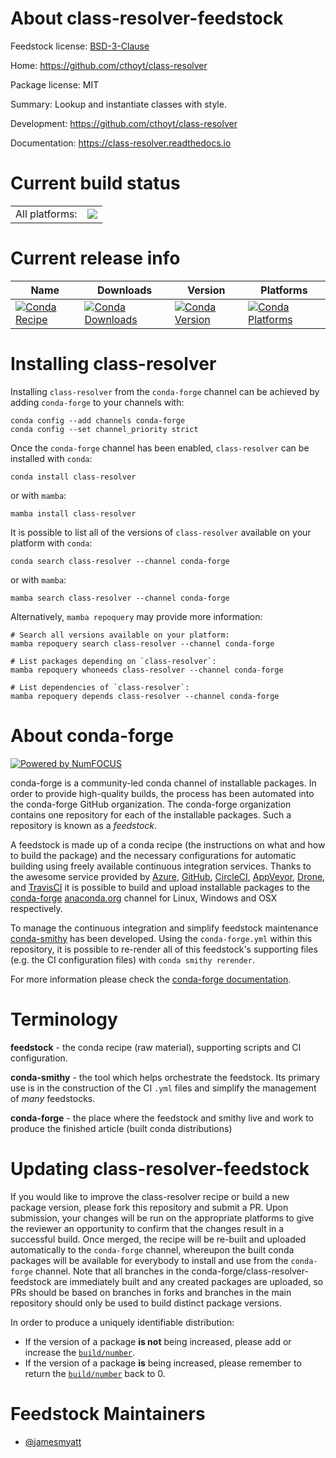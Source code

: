 About class-resolver-feedstock
==============================

Feedstock license: [BSD-3-Clause](https://github.com/conda-forge/class-resolver-feedstock/blob/main/LICENSE.txt)

Home: https://github.com/cthoyt/class-resolver

Package license: MIT

Summary: Lookup and instantiate classes with style.

Development: https://github.com/cthoyt/class-resolver

Documentation: https://class-resolver.readthedocs.io

Current build status
====================


<table><tr><td>All platforms:</td>
    <td>
      <a href="https://dev.azure.com/conda-forge/feedstock-builds/_build/latest?definitionId=25326&branchName=main">
        <img src="https://dev.azure.com/conda-forge/feedstock-builds/_apis/build/status/class-resolver-feedstock?branchName=main">
      </a>
    </td>
  </tr>
</table>

Current release info
====================

| Name | Downloads | Version | Platforms |
| --- | --- | --- | --- |
| [![Conda Recipe](https://img.shields.io/badge/recipe-class--resolver-green.svg)](https://anaconda.org/conda-forge/class-resolver) | [![Conda Downloads](https://img.shields.io/conda/dn/conda-forge/class-resolver.svg)](https://anaconda.org/conda-forge/class-resolver) | [![Conda Version](https://img.shields.io/conda/vn/conda-forge/class-resolver.svg)](https://anaconda.org/conda-forge/class-resolver) | [![Conda Platforms](https://img.shields.io/conda/pn/conda-forge/class-resolver.svg)](https://anaconda.org/conda-forge/class-resolver) |

Installing class-resolver
=========================

Installing `class-resolver` from the `conda-forge` channel can be achieved by adding `conda-forge` to your channels with:

```
conda config --add channels conda-forge
conda config --set channel_priority strict
```

Once the `conda-forge` channel has been enabled, `class-resolver` can be installed with `conda`:

```
conda install class-resolver
```

or with `mamba`:

```
mamba install class-resolver
```

It is possible to list all of the versions of `class-resolver` available on your platform with `conda`:

```
conda search class-resolver --channel conda-forge
```

or with `mamba`:

```
mamba search class-resolver --channel conda-forge
```

Alternatively, `mamba repoquery` may provide more information:

```
# Search all versions available on your platform:
mamba repoquery search class-resolver --channel conda-forge

# List packages depending on `class-resolver`:
mamba repoquery whoneeds class-resolver --channel conda-forge

# List dependencies of `class-resolver`:
mamba repoquery depends class-resolver --channel conda-forge
```


About conda-forge
=================

[![Powered by
NumFOCUS](https://img.shields.io/badge/powered%20by-NumFOCUS-orange.svg?style=flat&colorA=E1523D&colorB=007D8A)](https://numfocus.org)

conda-forge is a community-led conda channel of installable packages.
In order to provide high-quality builds, the process has been automated into the
conda-forge GitHub organization. The conda-forge organization contains one repository
for each of the installable packages. Such a repository is known as a *feedstock*.

A feedstock is made up of a conda recipe (the instructions on what and how to build
the package) and the necessary configurations for automatic building using freely
available continuous integration services. Thanks to the awesome service provided by
[Azure](https://azure.microsoft.com/en-us/services/devops/), [GitHub](https://github.com/),
[CircleCI](https://circleci.com/), [AppVeyor](https://www.appveyor.com/),
[Drone](https://cloud.drone.io/welcome), and [TravisCI](https://travis-ci.com/)
it is possible to build and upload installable packages to the
[conda-forge](https://anaconda.org/conda-forge) [anaconda.org](https://anaconda.org/)
channel for Linux, Windows and OSX respectively.

To manage the continuous integration and simplify feedstock maintenance
[conda-smithy](https://github.com/conda-forge/conda-smithy) has been developed.
Using the ``conda-forge.yml`` within this repository, it is possible to re-render all of
this feedstock's supporting files (e.g. the CI configuration files) with ``conda smithy rerender``.

For more information please check the [conda-forge documentation](https://conda-forge.org/docs/).

Terminology
===========

**feedstock** - the conda recipe (raw material), supporting scripts and CI configuration.

**conda-smithy** - the tool which helps orchestrate the feedstock.
                   Its primary use is in the construction of the CI ``.yml`` files
                   and simplify the management of *many* feedstocks.

**conda-forge** - the place where the feedstock and smithy live and work to
                  produce the finished article (built conda distributions)


Updating class-resolver-feedstock
=================================

If you would like to improve the class-resolver recipe or build a new
package version, please fork this repository and submit a PR. Upon submission,
your changes will be run on the appropriate platforms to give the reviewer an
opportunity to confirm that the changes result in a successful build. Once
merged, the recipe will be re-built and uploaded automatically to the
`conda-forge` channel, whereupon the built conda packages will be available for
everybody to install and use from the `conda-forge` channel.
Note that all branches in the conda-forge/class-resolver-feedstock are
immediately built and any created packages are uploaded, so PRs should be based
on branches in forks and branches in the main repository should only be used to
build distinct package versions.

In order to produce a uniquely identifiable distribution:
 * If the version of a package **is not** being increased, please add or increase
   the [``build/number``](https://docs.conda.io/projects/conda-build/en/latest/resources/define-metadata.html#build-number-and-string).
 * If the version of a package **is** being increased, please remember to return
   the [``build/number``](https://docs.conda.io/projects/conda-build/en/latest/resources/define-metadata.html#build-number-and-string)
   back to 0.

Feedstock Maintainers
=====================

* [@jamesmyatt](https://github.com/jamesmyatt/)

